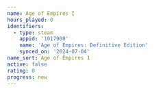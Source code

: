 ```yaml
---
name: Age of Empires I
hours_played: 0
identifiers:
  - type: steam
    appid: '1017900'
    name: 'Age of Empires: Definitive Edition'
    synced_on: '2024-07-04'
name_sort: Age of Empires 1
active: false
rating: 0
progress: new
---
```


